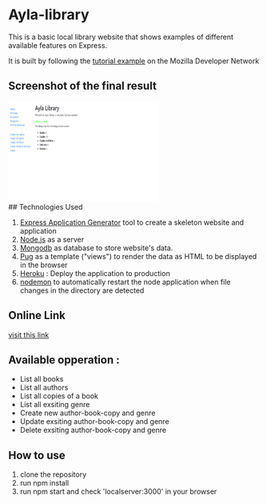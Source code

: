 ﻿# Ayla-library

This is a basic local library website that shows examples of different available features on Express.

It is built by following the [tutorial example](https://developer.mozilla.org/en-US/docs/Learn/Server-side/Express_Nodejs/Introduction) on the Mozilla Developer Network

## Screenshot of the final result
<img src='output.png' width='300' height='200'>
<br> 
## Technologies Used

1. [Express Application Generator](https://expressjs.com/) tool to create a skeleton website and application
2. [Node.js](https://nodejs.org/) as a server
3. [Mongodb](https://www.mongodb.com/cloud/atlas) as database to store website's data.
4. [Pug](https://pugjs.org/) as a template ("views") to render the data as HTML to be displayed in the browser
5. [Heroku](https://heroku.com/) : Deploy the application to production
6. [nodemon](https://www.npmjs.com/package/nodemon) to automatically restart the node application when file changes in the directory are detected

## Online Link
[visit this link](https://ayla-local-library.herokuapp.com/catalog)
## Available opperation :

- List all books
- List all authors
- List all copies of a book
- List all exsiting genre
- Create new author-book-copy and genre
- Update exsiting author-book-copy and genre
- Delete exsiting author-book-copy and genre

## How to use

1. clone the repository
2. run npm install
3. run npm start and check 'localserver:3000' in your browser
